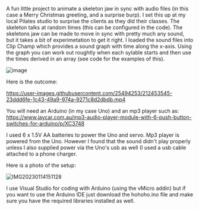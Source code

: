 



A fun little project to animate a skeleton jaw in sync with audio files (in this case a Merry Christmas greeting, and a surprise burp). I set this up at my local Pilates studio to surprise the clients as they did their classes. The skeleton talks at random times (this can be configured in the code). The skeletons jaw can be made to move in sync with pretty much any sound, but it takes a bit of experimetation to get it right. I loaded the sound files into Clip Champ which provides a sound graph with time along the x-axis. Using the graph you can work out roughtly when each sylable starts and then use the times derived in an array (see code for the examples of this).

![image](https://user-images.githubusercontent.com/25494253/212456855-65f0a4e9-69e5-4fcd-92f9-1c16e966bdc1.png)


Here is the outcome:

https://user-images.githubusercontent.com/25494253/212453545-23ddd6fe-1c43-49a9-974a-9271c8d2dbdb.mp4

 You will need an Arduino (in my case Uno) and an mp3 player such as:
 https://www.jaycar.com.au/mp3-audio-player-module-with-6-push-button-switches-for-arduino/p/XC3748
 
I used 6 x 1.5V AA batteries to power the Uno and servo. Mp3 player is powered from the Uno. However I found that the sound didn't play properly unless I also supplied power via the Uno's usb as well (I used a usb cable attached to a phone charger.

Here is a photo of the setup:

![IMG20230114151128](https://user-images.githubusercontent.com/25494253/212456248-05d216f0-cd94-4cab-a459-d6d0b9cd6d9d.jpg)

I use Visual Studio for coding with Arduino (using the vMicro addin) but if you want to use the Arduino IDE just download the hohoho.ino file and make sure you have the required libraries installed as well.
